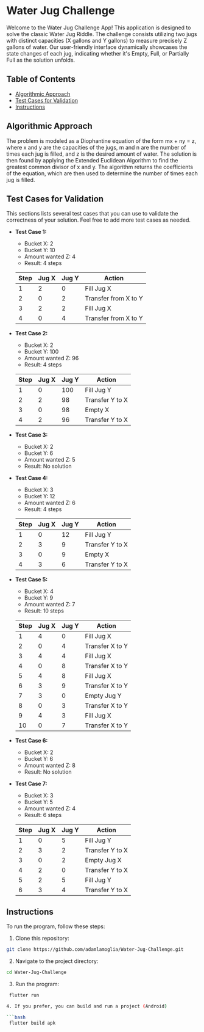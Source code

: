 # Water Jug Challenge

Welcome to the Water Jug Challenge App! This application is designed to solve the classic Water Jug Riddle. The challenge consists utilizing two jugs with distinct capacities (X gallons and Y gallons) to measure precisely Z gallons of water. Our user-friendly interface dynamically showcases the state changes of each jug, indicating whether it's Empty, Full, or Partially Full as the solution unfolds.

## Table of Contents

- [Algorithmic Approach](#algorithmic-approach)
- [Test Cases for Validation](#test-cases-for-validation)
- [Instructions](#instructions)

## Algorithmic Approach

The problem is modeled as a Diophantine equation of the form mx + ny = z, where x and y are the capacities of the jugs, m and n are the number of times each jug is filled, and z is the desired amount of water. The solution is then found by applying the Extended Euclidean Algorithm to find the greatest common divisor of x and y. The algorithm returns the coefficients of the equation, which are then used to determine the number of times each jug is filled.

## Test Cases for Validation

This sections lists several test cases that you can use to validate the correctness of your solution. Feel free to add more test cases as needed.

- **Test Case 1:**

    - Bucket X: 2
    - Bucket Y: 10
    - Amount wanted Z: 4
    - Result: 4 steps
    
    
    | Step | Jug X | Jug Y | Action                   |
    |------|-------|-------|--------------------------|
    | 1    | 2     | 0     | Fill Jug X               |
    | 2    | 0     | 2     | Transfer from X to Y     |
    | 3    | 2     | 2     | Fill Jug X               |
    | 4    | 0     | 4     | Transfer from X to Y     |

- **Test Case 2:**

    - Bucket X: 2
    - Bucket Y: 100
    - Amount wanted Z: 96
    - Result: 4 steps

    | Step | Jug X | Jug Y | Action                   |
    |------|-------|-------|--------------------------|
    | 1    | 0     | 100   | Fill Jug Y               |
    | 2    | 2     | 98    | Transfer Y to X          |
    | 3    | 0     | 98    | Empty X                  |
    | 4    | 2     | 96    | Transfer Y to X          |

- **Test Case 3:**

    - Bucket X: 2
    - Bucket Y: 6
    - Amount wanted Z: 5
    - Result: No solution

- **Test Case 4:**

    - Bucket X: 3
    - Bucket Y: 12
    - Amount wanted Z: 6
    - Result: 4 steps

    | Step | Jug X | Jug Y | Action         |
    |------|-------|-------|----------------|
    | 1    | 0     | 12    | Fill Jug Y     |
    | 2    | 3     | 9     | Transfer Y to X|
    | 3    | 0     | 9     | Empty X        |
    | 4    | 3     | 6     | Transfer Y to X|

- **Test Case 5:**

    - Bucket X: 4
    - Bucket Y: 9
    - Amount wanted Z: 7
    - Result: 10 steps

    | Step | Jug X | Jug Y | Action         |
    |------|-------|-------|----------------|
    | 1    | 4     | 0     | Fill Jug X     |
    | 2    | 0     | 4     | Transfer X to Y|
    | 3    | 4     | 4     | Fill Jug X     |
    | 4    | 0     | 8     | Transfer X to Y|
    | 5    | 4     | 8     | Fill Jug X     |
    | 6    | 3     | 9     | Transfer X to Y|
    | 7    | 3     | 0     | Empty Jug Y    |
    | 8    | 0     | 3     | Transfer X to Y|
    | 9    | 4     | 3     | Fill Jug X     |
    | 10   | 0     | 7     | Transfer X to Y|

- **Test Case 6:**

    - Bucket X: 2
    - Bucket Y: 6
    - Amount wanted Z: 8
    - Result: No solution

- **Test Case 7:**

    - Bucket X: 3
    - Bucket Y: 5
    - Amount wanted Z: 4
    - Result: 6 steps

    | Step | Jug X | Jug Y | Action         |
    |------|-------|-------|----------------|
    | 1    | 0     | 5     | Fill Jug Y     |
    | 2    | 3     | 2     | Transfer Y to X|
    | 3    | 0     | 2     | Empty Jug X    |
    | 4    | 2     | 0     | Transfer Y to X|
    | 5    | 2     | 5     | Fill Jug Y     |
    | 6    | 3     | 4     | Transfer Y to X|

## Instructions

To run the program, follow these steps:

1. Clone this repository:

```bash
git clone https://github.com/adamlamoglia/Water-Jug-Challenge.git
```

2. Navigate to the project directory:

```bash
cd Water-Jug-Challenge
```
3. Run the program:

```bash
 flutter run

4. If you prefer, you can build and run a project (Android)

```bash
 flutter build apk
